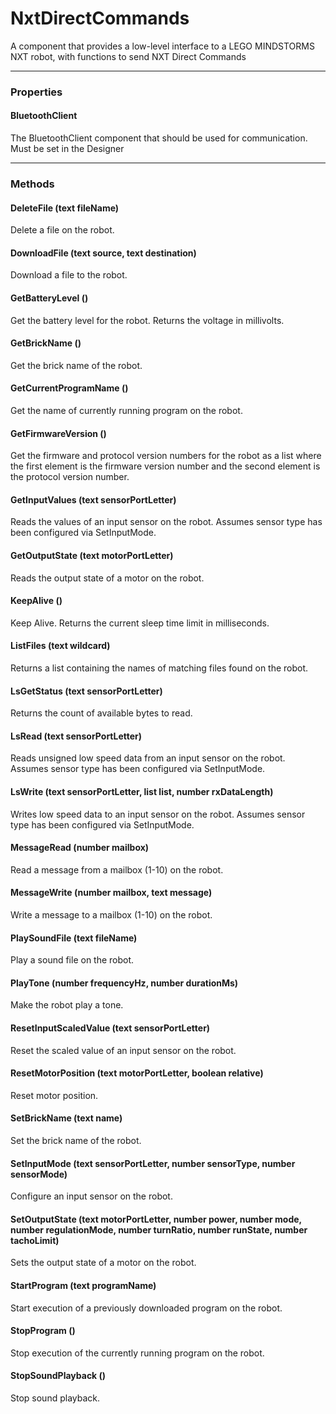 # NxtDirectCommands

A component that provides a low-level interface to a LEGO MINDSTORMS NXT robot, with functions to send NXT Direct Commands

---

### Properties

#### BluetoothClient

The BluetoothClient component that should be used for communication. Must be set in the Designer

---

### Methods

#### DeleteFile (text fileName)

Delete a file on the robot.

#### DownloadFile (text source, text destination)

Download a file to the robot.

#### GetBatteryLevel ()

Get the battery level for the robot. Returns the voltage in millivolts.

#### GetBrickName ()

Get the brick name of the robot.

#### GetCurrentProgramName ()

Get the name of currently running program on the robot.

#### GetFirmwareVersion ()

Get the firmware and protocol version numbers for the robot as a list where the first element is the firmware version number and the second element is the protocol version number.

#### GetInputValues (text sensorPortLetter)

Reads the values of an input sensor on the robot. Assumes sensor type has been configured via SetInputMode.

#### GetOutputState (text motorPortLetter)

Reads the output state of a motor on the robot.

#### KeepAlive ()

Keep Alive. Returns the current sleep time limit in milliseconds.

#### ListFiles (text wildcard)

Returns a list containing the names of matching files found on the robot.

#### LsGetStatus (text sensorPortLetter)

Returns the count of available bytes to read.

#### LsRead (text sensorPortLetter)

Reads unsigned low speed data from an input sensor on the robot. Assumes sensor type has been configured via SetInputMode.

#### LsWrite (text sensorPortLetter, list list, number rxDataLength)

Writes low speed data to an input sensor on the robot. Assumes sensor type has been configured via SetInputMode.

#### MessageRead (number mailbox)

Read a message from a mailbox (1-10) on the robot.

#### MessageWrite (number mailbox, text message)

Write a message to a mailbox (1-10) on the robot.

#### PlaySoundFile (text fileName)

Play a sound file on the robot.

#### PlayTone (number frequencyHz, number durationMs)

Make the robot play a tone.

#### ResetInputScaledValue (text sensorPortLetter)

Reset the scaled value of an input sensor on the robot.

#### ResetMotorPosition (text motorPortLetter, boolean relative)

Reset motor position.

#### SetBrickName (text name)

Set the brick name of the robot.

#### SetInputMode (text sensorPortLetter, number sensorType, number sensorMode)

Configure an input sensor on the robot.

#### SetOutputState (text motorPortLetter, number power, number mode, number regulationMode, number turnRatio, number runState, number tachoLimit)

Sets the output state of a motor on the robot.

#### StartProgram (text programName)

Start execution of a previously downloaded program on the robot.

#### StopProgram ()

Stop execution of the currently running program on the robot.

#### StopSoundPlayback ()

Stop sound playback.
